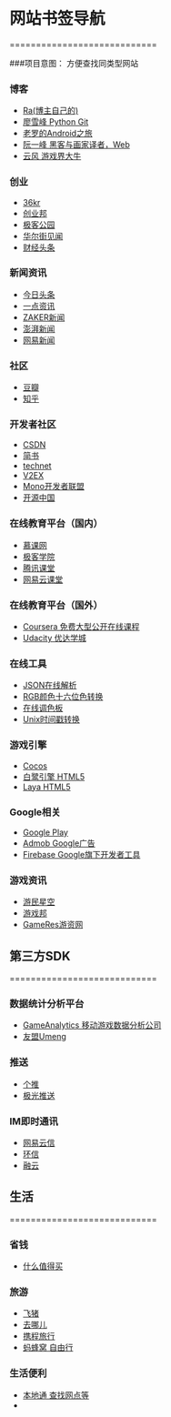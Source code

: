 # 网站书签导航
============================

###项目意图：
方便查找同类型网站

### 博客
* [Ra(博主自己的)](http://blog.csdn.net/vipzjyno1)
* [廖雪峰 Python Git](http://www.liaoxuefeng.com/)
* [老罗的Android之旅](http://blog.csdn.net/Luoshengyang)
* [阮一峰 黑客与画家译者，Web](http://www.ruanyifeng.com/blog/archives.html)
* [云风 游戏界大牛](https://blog.codingnow.com/)


### 创业
* [36kr](http://36kr.com/)
* [创业邦](http://wwv.cyzone.cn/)
* [极客公园](http://www.geekpark.net/)
* [华尔街见闻](https://wallstreetcn.com/)
* [财经头条](https://www.cj1.com.cn/)


### 新闻资讯
* [今日头条](https://www.toutiao.com/)
* [一点资讯](http://www.yidianzixun.com/)
* [ZAKER新闻](http://www.myzaker.com/)
* [澎湃新闻](http://www.thepaper.cn/)
* [网易新闻](http://news.163.com/)


### 社区
* [豆瓣](https://www.douban.com/)
* [知乎](https://www.zhihu.com/)


### 开发者社区
* [CSDN](https://www.csdn.net/)
* [简书](https://www.jianshu.com/)
* [technet](https://technet.microsoft.com/zh-cn/)
* [V2EX](https://www.v2ex.com/)
* [Mono开发者联盟](http://www.51mono.com/)
* [开源中国](http://www.oschina.net/)


### 在线教育平台（国内）
* [慕课网](https://www.imooc.com/)
* [极客学院](http://www.jikexueyuan.com/)
* [腾讯课堂](https://ke.qq.com/)
* [网易云课堂](http://study.163.com/)


### 在线教育平台（国外）
* [Coursera 免费大型公开在线课程](https://www.coursera.org/)
* [Udacity 优达学城](https://www.udacity.com/)


### 在线工具
* [JSON在线解析](https://www.bejson.com/)
* [RGB颜色十六位色转换](http://www.zzsky.cn/tool/rgb_16bit/)
* [在线调色板](http://tool.chinaz.com/Tools/OnlineColor.aspx)
* [Unix时间戳转换](https://unixtime.51240.com/)


### 游戏引擎
* [Cocos](http://www.cocos.com/)
* [白鹭引擎 HTML5](https://www.egret.com/)
* [Laya HTML5](https://www.layabox.com/)


### Google相关
* [Google Play](https://play.google.com)
* [Admob Google广告](https://www.google.com/admob/)
* [Firebase Google旗下开发者工具](https://firebase.google.com/)


### 游戏资讯
* [游民星空](http://www.gamersky.com/)
* [游戏邦](http://gamerboom.com/)
* [GameRes游资网](http://www.gameres.com/)



## 第三方SDK
============================

### 数据统计分析平台
* [GameAnalytics 移动游戏数据分析公司](https://gameanalytics.com/)
* [友盟Umeng](https://www.umeng.com/)


### 推送
* [个推](http://www.getui.com/)
* [极光推送](https://www.jiguang.cn/)


### IM即时通讯
* [网易云信](https://netease.im/)
* [环信](https://www.easemob.com/)
* [融云](http://www.rongcloud.cn/)


## 生活
============================

### 省钱
* [什么值得买](https://www.smzdm.com/)


### 旅游
* [飞猪](https://www.fliggy.com/)
* [去哪儿](https://www.qunar.com/)
* [携程旅行](http://www.ctrip.com/)
* [蚂蜂窝 自由行](http://www.mafengwo.cn/)


### 生活便利
* [本地通 查找网点等](http://hz.bendibao.com/wangdian/)
* []()
